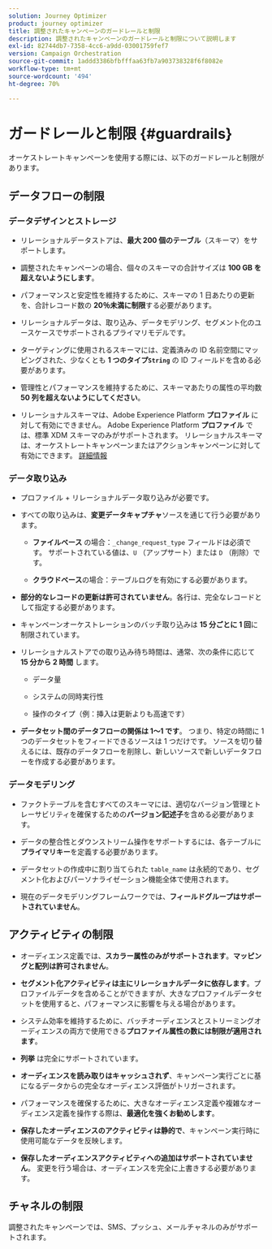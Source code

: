 ```yaml
---
solution: Journey Optimizer
product: journey optimizer
title: 調整されたキャンペーンのガードレールと制限
description: 調整されたキャンペーンのガードレールと制限について説明します
exl-id: 82744db7-7358-4cc6-a9dd-03001759fef7
version: Campaign Orchestration
source-git-commit: 1addd3386bfbfffaa63fb7a903738328f6f8082e
workflow-type: tm+mt
source-wordcount: '494'
ht-degree: 70%

---
```



# ガードレールと制限 {#guardrails}

オーケストレートキャンペーンを使用する際には、以下のガードレールと制限があります。

## データフローの制限

### データデザインとストレージ

* リレーショナルデータストアは、**最大 200 個のテーブル**（スキーマ）をサポートします。

* 調整されたキャンペーンの場合、個々のスキーマの合計サイズは **100 GB を超えないようにします**。

* パフォーマンスと安定性を維持するために、スキーマの 1 日あたりの更新を、合計レコード数の **20％未満に制限**&#x200B;する必要があります。

* リレーショナルデータは、取り込み、データモデリング、セグメント化のユースケースでサポートされるプライマリモデルです。

* ターゲティングに使用されるスキーマには、定義済みの ID 名前空間にマッピングされた、少なくとも **1 つのタイプ`String`** の ID フィールドを含める必要があります。

* 管理性とパフォーマンスを維持するために、スキーマあたりの属性の平均数 **50 列を超えないようにしてください**。

* リレーショナルスキーマは、Adobe Experience Platform **プロファイル** に対して有効にできません。 Adobe Experience Platform **プロファイル** では、標準 XDM スキーマのみがサポートされます。 リレーショナルスキーマは、オーケストレートキャンペーンまたはアクションキャンペーンに対して有効にできます。 [詳細情報](https://experienceleague.adobe.com/ja/docs/experience-platform/catalog/datasets/user-guide#enable-profile)

### データ取り込み

* プロファイル + リレーショナルデータ取り込みが必要です。

* すべての取り込みは、**変更データキャプチャ**&#x200B;ソースを通じて行う必要があります。

   * **ファイルベース** の場合：`_change_request_type` フィールドは必須です。 サポートされている値は、`U` （アップサート）または `D` （削除）です。

   * **クラウドベース**&#x200B;の場合：テーブルログを有効にする必要があります。

* **部分的なレコードの更新は許可されていません**。各行は、完全なレコードとして指定する必要があります。

* キャンペーンオーケストレーションのバッチ取り込みは **15 分ごとに 1 回**&#x200B;に制限されています。

* リレーショナルストアでの取り込み待ち時間は、通常、次の条件に応じて **15 分から 2 時間** します。

   * データ量

   * システムの同時実行性

   * 操作のタイプ（例：挿入は更新よりも高速です）

* **データセット間のデータフローの関係は 1～1 です**。 つまり、特定の時間に 1 つのデータセットをフィードできるソースは 1 つだけです。 ソースを切り替えるには、既存のデータフローを削除し、新しいソースで新しいデータフローを作成する必要があります。

### データモデリング

* ファクトテーブルを含むすべてのスキーマには、適切なバージョン管理とトレーサビリティを確保するための&#x200B;**バージョン記述子**&#x200B;を含める必要があります。

* データの整合性とダウンストリーム操作をサポートするには、各テーブルに&#x200B;**プライマリキー**&#x200B;を定義する必要があります。

* データセットの作成中に割り当てられた `table_name` は永続的であり、セグメント化およびパーソナライゼーション機能全体で使用されます。

* 現在のデータモデリングフレームワークでは、**フィールドグループはサポートされていません**。

## アクティビティの制限

* オーディエンス定義では、**スカラー属性のみがサポートされます**。**マッピングと配列は許可されません**。

* **セグメント化アクティビティは主にリレーショナルデータに依存します**。プロファイルデータを含めることができますが、大きなプロファイルデータセットを使用すると、パフォーマンスに影響を与える場合があります。

* システム効率を維持するために、バッチオーディエンスとストリーミングオーディエンスの両方で使用できる&#x200B;**プロファイル属性の数には制限が適用されます**。

* **列挙** は完全にサポートされています。

* **オーディエンスを読み取りはキャッシュされず**、キャンペーン実行ごとに基になるデータからの完全なオーディエンス評価がトリガーされます。

* パフォーマンスを確保するために、大きなオーディエンス定義や複雑なオーディエンス定義を操作する際は、**最適化を強くお勧めします**。

* **保存したオーディエンスのアクティビティは静的で**、キャンペーン実行時に使用可能なデータを反映します。

* **保存したオーディエンスアクティビティへの追加はサポートされていません**。 変更を行う場合は、オーディエンスを完全に上書きする必要があります。

## チャネルの制限

調整されたキャンペーンでは、SMS、プッシュ、メールチャネルのみがサポートされます。
